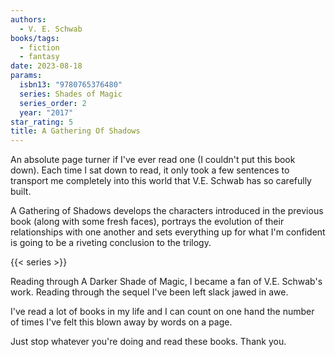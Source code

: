 ```yaml
---
authors:
  - V. E. Schwab
books/tags:
  - fiction
  - fantasy
date: 2023-08-18
params:
  isbn13: "9780765376480"
  series: Shades of Magic
  series_order: 2
  year: "2017"
star_rating: 5
title: A Gathering Of Shadows
---
```


An absolute page turner if I've ever read one (I couldn't put this book down). Each time I sat down to read, it only took a few sentences to transport me completely into this world that V.E. Schwab has so carefully built.

A Gathering of Shadows develops the characters introduced in the previous book (along with some fresh faces), portrays the evolution of their relationships with one another and sets everything up for what I'm confident is going to be a riveting conclusion to the trilogy.

<!--more-->

{{< series >}}

Reading through A Darker Shade of Magic, I became a fan of V.E. Schwab's work. Reading through the sequel I've been left slack jawed in awe.

I've read a lot of books in my life and I can count on one hand the number of times I've felt this blown away by words on a page.

Just stop whatever you're doing and read these books. Thank you.
